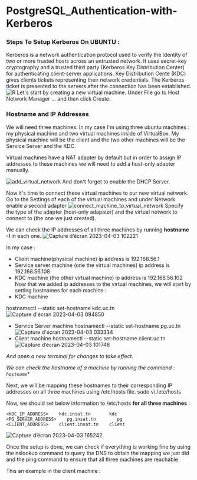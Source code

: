 # PostgreSQL_Authentication-with-Kerberos
### Steps To Setup Kerberos On UBUNTU :
Kerberos is a network authentication protocol used to verify the identity of two or more trusted hosts across an untrusted network. It uses secret-key cryptography and a trusted third party (Kerberos Key Distribution Center) for authenticating client-server applications. Key Distribution Cente (KDC) gives clients tickets representing their network credentials. The Kerberos ticket is presented to the servers after the connection has been established.
![R](https://user-images.githubusercontent.com/116025610/235526423-ec1f9157-03c9-4c83-8c62-fabbc5db5e7c.jpeg)
Let's start by creating a new virtual machine. Under File go to Host Network Manager ... and then click Create.

### Hostname and IP Addresses
We will need three machines. In my case I'm using three ubuntu machines : my physical machine and two virtual machines inside of VirtualBox. My physical machine will be the client and the two other machines will be the Service Server and the KDC.

Virtual machines have a NAT adapter by default but in order to assign IP addresses to these machines we will need to add a host-only adapter manually.

![add_virtual_network](https://user-images.githubusercontent.com/116025610/235707546-4081e5da-2845-457e-aeac-cf904ba6d7b0.png)
And don't forget to enable the DHCP Server.

Now it's time to connect these virtual machines to our new virtual network. Go to the Settings of each of the virtual machines and under Network enable a second adapter 
![connect_machine_to_virtual_network](https://user-images.githubusercontent.com/116025610/235708931-168f779a-c8dc-49f6-aa19-4af1c8c7cdec.png)
Specify the type of the adapter (host-only adapater) and the virtual network to connect to (the one we just created).

We can check the IP addresses of all three machines by running **hostname -I** in each one.
![Capture d’écran 2023-04-03 102221](https://user-images.githubusercontent.com/116025610/235907432-fb0d2476-ade4-4ce1-b115-bbec98894095.png)


In my case :
- Client machine(physical machine) ip address is 192.168.56.1
- Service server machine (one the virtual machines) ip address is 192.168.56.108
- KDC machine (the other virtual machine) ip address is 192.168.56.102
Now that we added ip addresses to the virtual machines, we will start by setting hostnames for each machine :
- KDC machine

hostnamectl --static set-hostname kdc.uc.tn
![Capture d'écran 2023-04-03 094850](https://user-images.githubusercontent.com/116025610/235900241-cef63b22-2211-4fb8-ab5f-8a08e8c5a603.png)
- Service Server machine
hostnamectl --static set-hostname pg.uc.tn
 ![Capture d'écran 2023-04-03 033334](https://user-images.githubusercontent.com/116025610/235900039-5a48181c-be94-4acb-b637-8dc8810b930c.png)
- Client machine
hostnamectl --static set-hostname client.uc.tn
![Capture d’écran 2023-04-03 101748](https://user-images.githubusercontent.com/116025610/235900048-62d6e115-b2aa-401a-8494-2280b935c034.png)

*And open a new terminal for changes to take effect.*

*We can check the hostname of a machine by running the command : ```hostname```**

Next, we will be mapping these hostnames to their corresponding IP addresses on all three machines using /etc/hosts file.
sudo vi /etc/hosts

Now, we should set below information to /etc/hosts **for all three machines** :
```
<KDC_IP_ADDRESS>    kdc.insat.tn       kdc
<PG_SERVER_ADDRESS>    pg.insat.tn        pg
<CLIENT_ADDRESS>    client.insat.tn    client
```
![Capture d’écran 2023-04-03 165242](https://user-images.githubusercontent.com/116025610/235906935-742e31b2-25af-4108-af49-3ec7e387eb11.png)

Once the setup is done, we can check if everything is working fine by using the nslookup command to query the DNS to obtain the mapping we just did and the ping command to ensure that all three machines are reachable.

This an example in the client machine :


